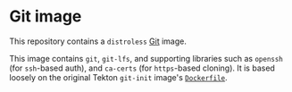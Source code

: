 # Git image

This repository contains a `distroless` [Git](https://git-scm.com/) image.

This image contains `git`, `git-lfs`, and supporting libraries such as `openssh`
(for `ssh`-based auth), and `ca-certs` (for `https`-based cloning).  It is based
loosely on the original Tekton `git-init` image's
[`Dockerfile`](https://github.com/tektoncd/pipeline/blob/main/images/git-init/Dockerfile#L5).
